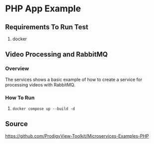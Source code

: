 # PHP App Example

## Requirements To Run Test

1. docker


## Video Processing and RabbitMQ

### Overview

The services shows a basic example of how to create a service for processing videos with RabbitMQ.

### How To Run

1. `docker compose up --build -d`

## Source

<https://github.com/ProdigyView-Toolkit/Microservices-Examples-PHP>